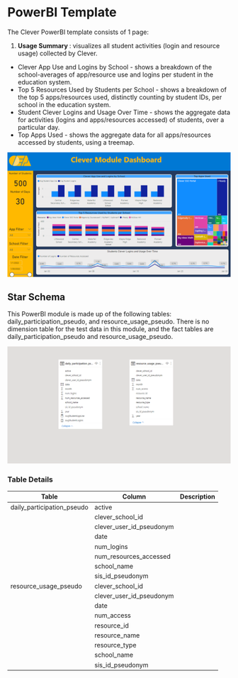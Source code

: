 # PowerBI Template
The Clever PowerBI template consists of 1 page:

1. <strong> Usage Summary </strong>: visualizes all student activities (login and resource usage) collected by Clever.
 - Clever App Use and Logins by School - shows a breakdown of the school-averages of app/resource use and logins per student in the education system.
 - Top 5 Resources Used by Students per School - shows a breakdown of the top 5 apps/resources used, distinctly counting by student IDs, per school in the education system.
 - Student Clever Logins and Usage Over Time - shows the aggregate data for activities (logins and apps/resources accessed) of students, over a particular day.
 - Top Apps Used - shows the aggregate data for all apps/resources accessed by students, using a treemap.

![alt text](https://github.com/cstohlmann/oea-clever-module/blob/main/docs/images/Clever%20Module%20Dashboard%20Sample.png)

## Star Schema
This PowerBI module is made up of the following tables: daily_participation_pseudo, and resource_usage_pseudo. There is no dimension table for the test data in this module, and the fact tables are daily_participation_pseudo and resource_usage_pseudo.

![alt text](https://github.com/cstohlmann/oea-clever-module/blob/main/docs/images/star%20schema%20for%20Clever%20Dashboard.png)

### Table Details 
| Table | Column | Description |
| --- | --- | --- |
| daily_participation_pseudo | active | |
| | clever_school_id | |
| | clever_user_id_pseudonym | |
| | date | |
| | num_logins | |
| | num_resources_accessed | |
| | school_name | |
| | sis_id_pseudonym | |
| resource_usage_pseudo | clever_school_id | |
| | clever_user_id_pseudonym | |
| | date | |
| | num_access | |
| | resource_id | |
| | resource_name | |
| | resource_type | |
| | school_name | |
| | sis_id_pseudonym | |
